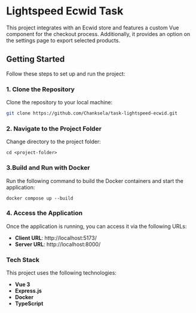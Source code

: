# Lightspeed Ecwid Task

This project integrates with an Ecwid store and features a custom Vue component for the checkout process. Additionally, it provides an option on the settings page to export selected products.

## Getting Started

Follow these steps to set up and run the project:

### 1. Clone the Repository

Clone the repository to your local machine:

```bash
git clone https://github.com/Chanksela/task-lightspeed-ecwid.git
```

### 2. Navigate to the Project Folder

Change directory to the project folder:

```
cd <project-folder>
```

### 3.Build and Run with Docker

Run the following command to build the Docker containers and start the application:

```
docker compose up --build
```

### 4. Access the Application

Once the application is running, you can access it via the following URLs:

- **Client URL**: http://localhost:5173/
- **Server URL**: http://localhost:8000/

### Tech Stack

This project uses the following technologies:

- **Vue 3**
- **Express.js**
- **Docker**
- **TypeScript**
